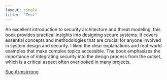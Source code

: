 ```yaml
---
layout: single
title:  "Test"
---
```

An excellent introduction to security architecture and threat modeling, this book provides practical insights into designing secure systems. It covers essential concepts and methodologies that are crucial for anyone involved in system design and security.
I liked the clear explanations and real-world examples that make complex topics accessible. The book emphasizes the importance of integrating security into the design process from the outset, which is a critical aspect often overlooked in many projects.

[Sue Armstrrong](https://www.goodreads.com/)
